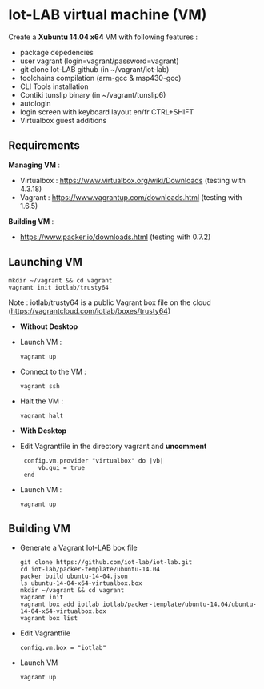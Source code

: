 Iot-LAB virtual machine (VM)
===========================

Create a **Xubuntu 14.04 x64** VM with following features :
  * package depedencies
  * user vagrant (login=vagrant/password=vagrant)
  * git clone Iot-LAB github (in ~/vagrant/iot-lab) 
  * toolchains compilation (arm-gcc & msp430-gcc)
  * CLI Tools installation
  * Contiki tunslip binary (in ~/vagrant/tunslip6)
  * autologin
  * login screen with keyboard layout en/fr CTRL+SHIFT
  * Virtualbox guest additions

Requirements
------------

**Managing VM** : 

  * Virtualbox : https://www.virtualbox.org/wiki/Downloads (testing with 4.3.18)
  * Vagrant : https://www.vagrantup.com/downloads.html (testing with 1.6.5)

**Building VM** :

  * https://www.packer.io/downloads.html (testing with 0.7.2)

Launching VM
------------

```
mkdir ~/vagrant && cd vagrant
vagrant init iotlab/trusty64
```
Note : iotlab/trusty64 is a public Vagrant box file on the cloud (https://vagrantcloud.com/iotlab/boxes/trusty64)

* **Without Desktop**
 - Launch VM :
 
   ```
   vagrant up
   ```
 - Connect to the VM :
 
   ```
   vagrant ssh
   ```
 - Halt the VM :
 
   ```
   vagrant halt
   ```
* **With Desktop**
 - Edit Vagrantfile in the directory vagrant and **uncomment**
   ```
    config.vm.provider "virtualbox" do |vb|
        vb.gui = true
    end
   ```
   
 - Launch VM :
 
   ```
   vagrant up
   ```

Building VM
-----------

- Generate a Vagrant Iot-LAB box file

   ```
   git clone https://github.com/iot-lab/iot-lab.git
   cd iot-lab/packer-template/ubuntu-14.04
   packer build ubuntu-14-04.json
   ls ubuntu-14-04-x64-virtualbox.box
   mkdir ~/vagrant && cd vagrant
   vagrant init
   vagrant box add iotlab iotlab/packer-template/ubuntu-14.04/ubuntu-14-04-x64-virtualbox.box
   vagrant box list
   ```
- Edit Vagrantfile 

  ```
  config.vm.box = "iotlab"
  ```
- Launch VM 

  ```
  vagrant up
  ```
  
  



